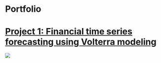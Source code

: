 # Portfolio

# [Project 1: Financial time series forecasting using Volterra modeling](https://github.com/bchenley/Portfolio)

![](https://github.com/bchenley/Portfolio/blob/main/images/lvn_1input_1output.jpg)
